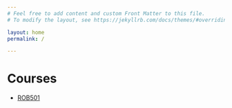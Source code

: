```yaml
---
# Feel free to add content and custom Front Matter to this file.
# To modify the layout, see https://jekyllrb.com/docs/themes/#overriding-theme-defaults

layout: home
permalink: /

---
```





# Courses
- [ROB501][rob501]



[rob501]:/courses/rob501